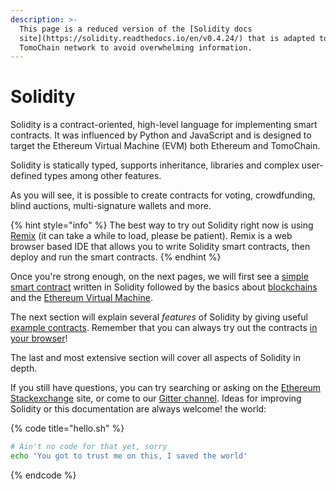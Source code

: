 ```yaml
---
description: >-
  This page is a reduced version of the [Solidity docs
  site](https://solidity.readthedocs.io/en/v0.4.24/) that is adapted to
  TomoChain network to avoid overwhelming information.
---
```


# Solidity

Solidity is a contract-oriented, high-level language for implementing smart contracts. It was influenced by Python and JavaScript and is designed to target the Ethereum Virtual Machine (EVM) both Ethereum and TomoChain.

Solidity is statically typed, supports inheritance, libraries and complex user-defined types among other features.

As you will see, it is possible to create contracts for voting, crowdfunding, blind auctions, multi-signature wallets and more.

{% hint style="info" %}
The best way to try out Solidity right now is using [Remix](https://remix.ethereum.org/) (it can take a while to load, please be patient). Remix is a web browser based IDE that allows you to write Solidity smart contracts, then deploy and run the smart contracts.
{% endhint %}

Once you're strong enough, on the next pages, we will first see a [simple smart contract](https://solidity.readthedocs.io/en/v0.4.24/introduction-to-smart-contracts.html#simple-smart-contract) written in Solidity followed by the basics about [blockchains](https://solidity.readthedocs.io/en/v0.4.24/introduction-to-smart-contracts.html#blockchain-basics) and the [Ethereum Virtual Machine](https://solidity.readthedocs.io/en/v0.4.24/introduction-to-smart-contracts.html#the-ethereum-virtual-machine).

The next section will explain several _features_ of Solidity by giving useful [example contracts](https://solidity.readthedocs.io/en/v0.4.24/solidity-by-example.html#voting). Remember that you can always try out the contracts [in your browser](https://remix.ethereum.org/)!

The last and most extensive section will cover all aspects of Solidity in depth.

If you still have questions, you can try searching or asking on the [Ethereum Stackexchange](https://ethereum.stackexchange.com/) site, or come to our [Gitter channel](https://gitter.im/ethereum/solidity/). Ideas for improving Solidity or this documentation are always welcome! the world:

{% code title="hello.sh" %}
```bash
# Ain't no code for that yet, sorry
echo 'You got to trust me on this, I saved the world'
```
{% endcode %}

